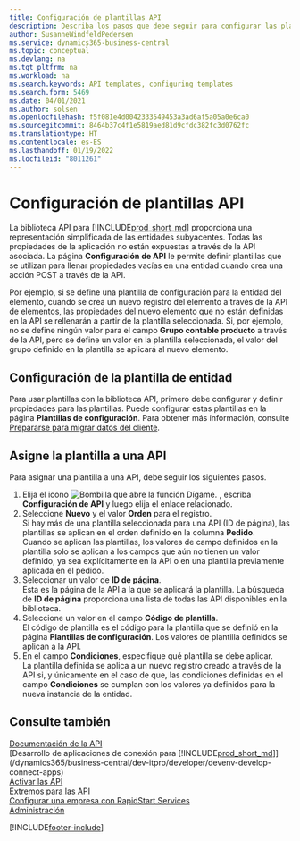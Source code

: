 ```yaml
---
title: Configuración de plantillas API
description: Describa los pasos que debe seguir para configurar las plantillas API para Dynamics 365 Business Central.
author: SusanneWindfeldPedersen
ms.service: dynamics365-business-central
ms.topic: conceptual
ms.devlang: na
ms.tgt_pltfrm: na
ms.workload: na
ms.search.keywords: API templates, configuring templates
ms.search.form: 5469
ms.date: 04/01/2021
ms.author: solsen
ms.openlocfilehash: f5f081e4d0042333549453a3ad6af5a05a0e6ca0
ms.sourcegitcommit: 8464b37c4f1e5819aed81d9cfdc382fc3d0762fc
ms.translationtype: HT
ms.contentlocale: es-ES
ms.lasthandoff: 01/19/2022
ms.locfileid: "8011261"
---
```

# <a name="configuring-api-templates"></a>Configuración de plantillas API

La biblioteca API para [!INCLUDE[prod_short_md](includes/prod_short.md)] proporciona una representación simplificada de las entidades subyacentes. Todas las propiedades de la aplicación no están expuestas a través de la API asociada. La página **Configuración de API** le permite definir plantillas que se utilizan para llenar propiedades vacías en una entidad cuando crea una acción POST a través de la API. 

Por ejemplo, si se define una plantilla de configuración para la entidad del elemento, cuando se crea un nuevo registro del elemento a través de la API de elementos, las propiedades del nuevo elemento que no están definidas en la API se rellenarán a partir de la plantilla seleccionada. Si, por ejemplo, no se define ningún valor para el campo **Grupo contable producto** a través de la API, pero se define un valor en la plantilla seleccionada, el valor del grupo definido en la plantilla se aplicará al nuevo elemento. 

## <a name="setting-up-the-entity-template"></a>Configuración de la plantilla de entidad
Para usar plantillas con la biblioteca API, primero debe configurar y definir propiedades para las plantillas. Puede configurar estas plantillas en la página **Plantillas de configuración**. Para obtener más información, consulte [Prepararse para migrar datos del cliente](admin-use-templates-to-prepare-customer-data-for-migration.md). 

## <a name="assign-the-template-to-an-api"></a>Asigne la plantilla a una API

Para asignar una plantilla a una API, debe seguir los siguientes pasos.

1. Elija el icono ![Bombilla que abre la función Dígame.](media/ui-search/search_small.png "Dígame qué desea hacer") , escriba **Configuración de API** y luego elija el enlace relacionado.
2. Seleccione **Nuevo** y el valor **Orden** para el registro.  
Si hay más de una plantilla seleccionada para una API (ID de página), las plantillas se aplican en el orden definido en la columna **Pedido**.   
Cuando se aplican las plantillas, los valores de campo definidos en la plantilla solo se aplican a los campos que aún no tienen un valor definido, ya sea explícitamente en la API o en una plantilla previamente aplicada en el pedido. 
3. Seleccionar un valor de **ID de página**.  
Esta es la página de la API a la que se aplicará la plantilla. La búsqueda de **ID de página** proporciona una lista de todas las API disponibles en la biblioteca.
4. Seleccione un valor en el campo **Código de plantilla**.  
El código de plantilla es el código para la plantilla que se definió en la página **Plantillas de configuración**. Los valores de plantilla definidos se aplican a la API. 
5. En el campo **Condiciones**, especifique qué plantilla se debe aplicar.  
La plantilla definida se aplica a un nuevo registro creado a través de la API si, y únicamente en el caso de que, las condiciones definidas en el campo **Condiciones** se cumplan con los valores ya definidos para la nueva instancia de la entidad.

## <a name="see-also"></a>Consulte también
[Documentación de la API](/dynamics-nav/fin-graph)  
[Desarrollo de aplicaciones de conexión para [!INCLUDE[prod_short_md](includes/prod_short.md)]](/dynamics365/business-central/dev-itpro/developer/devenv-develop-connect-apps)  
[Activar las API](/dynamics-nav/enabling-apis-for-dynamics-nav)  
[Extremos para las API](/dynamics-nav/endpoints-apis-for-dynamics)  
[Configurar una empresa con RapidStart Services](admin-set-up-a-company-with-rapidstart.md)  
[Administración](admin-setup-and-administration.md)

[!INCLUDE[footer-include](includes/footer-banner.md)]